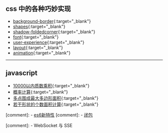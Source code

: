  
<!-- <h1 id="introduction">学习笔记</h1> -->
 
<h2 id="grammar">css 中的各种巧妙实现</h2>

- [background-border](css3-demo/2.html){:target="_blank"}
- [shapes](css3-demo/3.html){:target="_blank"}
- [shadow-foldedcorner](css3-demo/4.html){:target="_blank"}
- [font](css3-demo/5.html){:target="_blank"}
- [user-experience](css3-demo/6.html){:target="_blank"}
- [layout](css3-demo/7.html){:target="_blank"}
- [animation](css3-demo/8.html){:target="_blank"}
  

---

<h2 id="library">javascript</h2>


- [10000以内质数乘积](js-demo/primes-multiply.html){:target="_blank"}
- [概率计算](js-demo/binary-probability.html){:target="_blank"}
- [多点围成最大多边形面积](js-demo/polygon-area.html){:target="_blank"}
- [若干形状的个数面积计算](js-demo/shapes-count.html){:target="_blank"}

<!-- <a href="https://blog.fbzl.org/" target="_blank">我的博客</a> -->


[comment]: - [es6新特性](js-demo/22.html)
[comment]: - [闭包](js-demo/33.html)
 
[comment]: - WebSocket 与 SSE
